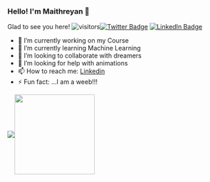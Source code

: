 ### Hello! I'm Maithreyan 🙌

 Glad to see you here!   ![visitors](https://visitor-badge.glitch.me/badge?page_id=page.id)[![Twitter Badge](https://img.shields.io/badge/Twitter-Profile-informational?style=flat&logo=twitter&logoColor=white&color=1CA2F1)](https://twitter.com/maithreyan_s)
[![LinkedIn Badge](https://img.shields.io/badge/LinkedIn-Profile-informational?style=flat&logo=linkedin&logoColor=white&color=0D76A8)](https://www.linkedin.com/in/maithreyan-s-478aba165/)

- 🔭 I’m currently working on my Course
- 🌱 I’m currently learning Machine Learning
- 👯 I’m looking to collaborate with dreamers 
- 🤔 I’m looking for help with animations
- 📫 How to reach me: [Linkedin](https://www.linkedin.com/in/maithreyan-s-478aba165/)
- ⚡ Fun fact: ...I am a weeb!!!



<img align="center" src="https://github-readme-stats.vercel.app/api/top-langs/?username=Maithreyan11&theme=dark" /><img height="180em" align="center" src="https://github-readme-stats.vercel.app/api?username=Maithreyan11&show_icons=true&hide_border=true&&count_private=true&include_all_commits=true&theme=dark" />
